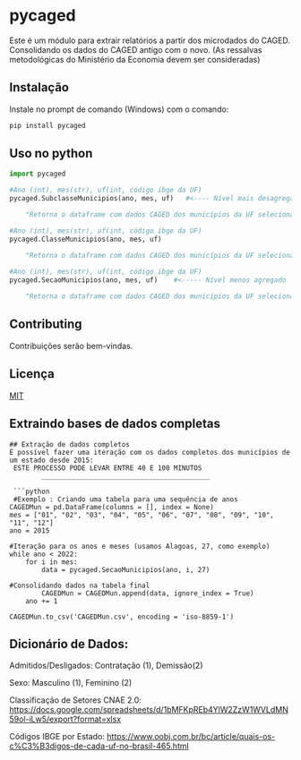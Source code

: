 
# pycaged

Este é um módulo para extrair relatórios a partir dos microdados do CAGED. Consolidando os dados do CAGED antigo com o novo. (As ressalvas metodológicas do Ministério da Economia devem ser consideradas)

## Instalação

Instale no prompt de comando (Windows) com o comando:

```bash
pip install pycaged
```

## Uso no python

```python
import pycaged

#Ano (int), mes(str), uf(int, código ibge da UF)
pycaged.SubclasseMunicipios(ano, mes, uf)   #<---- Nível mais desagregado

	"Retorna o dataframe com dados CAGED dos municípios da UF selecionada a nível Subclasse de classificação de emprego (CNAE 2.0)"

#Ano (int), mes(str), uf(int, código ibge da UF)
pycaged.ClasseMunicipios(ano, mes, uf)

	"Retorna o dataframe com dados CAGED dos municípios da UF selecionada a nível de Classe de classificação de emprego (CNAE 2.0)"
	
#Ano (int), mes(str), uf(int, código ibge da UF)
pycaged.SecaoMunicipios(ano, mes, uf)    #<----- Nível menos agregado

	"Retorna o dataframe com dados CAGED dos municípios da UF selecionada a nível de Seção de classificação de emprego (CNAE 2.0)"
```
## Contributing
Contribuições serão bem-vindas.

## Licença
[MIT](https://choosealicense.com/licenses/mit/)

## Extraindo bases de dados completas
```
## Extração de dados completos
É possível fazer uma iteração com os dados completos dos municípios de um estado desde 2015:
 ESTE PROCESSO PODE LEVAR ENTRE 40 E 100 MINUTOS
        __________________________________________
 
 ```python
 #Exemplo : Criando uma tabela para uma sequência de anos
CAGEDMun = pd.DataFrame(columns = [], index = None)
mes = ["01", "02", "03", "04", "05", "06", "07", "08", "09", "10", "11", "12"]
ano = 2015

#Iteração para os anos e meses (usamos Alagoas, 27, como exemplo)
while ano < 2022:
    for i in mes:
        data = pycaged.SecaoMunicipios(ano, i, 27)
    
#Consolidando dados na tabela final
        CAGEDMun = CAGEDMun.append(data, ignore_index = True)
    ano += 1
    
CAGEDMun.to_csv('CAGEDMun.csv', encoding = 'iso-8859-1')
  ```

## Dicionário de Dados:
Admitidos/Desligados: Contratação (1), Demissão(2) 

Sexo: Masculino (1), Feminino (2)

Classificação de Setores CNAE 2.0:
https://docs.google.com/spreadsheets/d/1bMFKpREb4YlW2ZzW1WVLdMN59ol-iLw5/export?format=xlsx

Códigos IBGE por Estado:
 https://www.oobj.com.br/bc/article/quais-os-c%C3%B3digos-de-cada-uf-no-brasil-465.html

